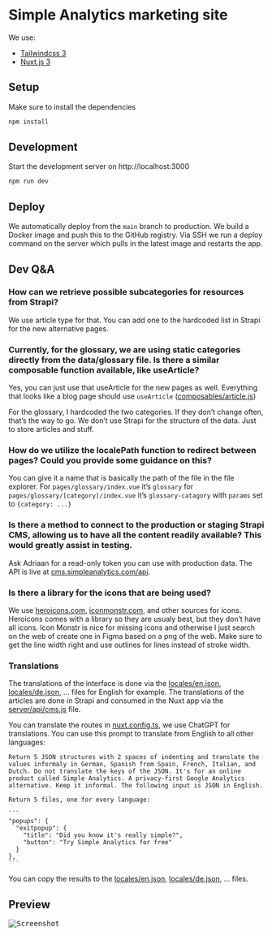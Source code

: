 # Simple Analytics marketing site

We use:

- [Tailwindcss 3](https://tailwindcss.com/docs/utility-first)
- [Nuxt.js 3](https://v3.nuxtjs.org)

## Setup

Make sure to install the dependencies

```bash
npm install
```

## Development

Start the development server on http://localhost:3000

```bash
npm run dev
```

## Deploy

We automatically deploy from the `main` branch to production. We build a Docker image and push this to the GitHub registry. Via SSH we run a deploy command on the server which pulls in the latest image and restarts the app.

## Dev Q&A

### How can we retrieve possible subcategories for resources from Strapi?

We use article type for that. You can add one to the hardcoded list in Strapi for the new alternative pages.

### Currently, for the glossary, we are using static categories directly from the data/glossary file. Is there a similar composable function available, like useArticle?

Yes, you can just use that useArticle for the new pages as well. Everything that looks like a blog page should use `useArticle` ([composables/article.js](composables/article.js))

For the glossary, I hardcoded the two categories. If they don’t change often, that’s the way to go. We don’t use Strapi for the structure of the data. Just to store articles and stuff.

### How do we utilize the localePath function to redirect between pages? Could you provide some guidance on this?

You can give it a name that is basically the path of the file in the file explorer. For `pages/glossary/index.vue` it’s `glossary` for `pages/glossary/[category]/index.vue` it’s `glossary-catagory` with `params` set to `{category: ...}`

### Is there a method to connect to the production or staging Strapi CMS, allowing us to have all the content readily available? This would greatly assist in testing.

Ask Adriaan for a read-only token you can use with production data. The API is live at [cms.simpleanalytics.com/api](https://cms.simpleanalytics.com/api).

### Is there a library for the icons that are being used?

We use [heroicons.com](https://heroicons.com), [iconmonstr.com](https://iconmonstr.com), and other sources for icons. Heroicons comes with a library so they are usualy best, but they don’t have all icons. Icon Monstr is nice for missing icons and otherwise I just search on the web of create one in Figma based on a png of the web. Make sure to get the line width right and use outlines for lines instead of stroke width.

### Translations

The translations of the interface is done via the [locales/en.json](locales/en.json), [locales/de.json](locales/de.json), ... files for English for example. The translations of the articles are done in Strapi and consumed in the Nuxt app via the [server/api/cms.js](server/api/cms.js) file.

You can translate the routes in [nuxt.config.ts](nuxt.config.ts), we use ChatGPT for translations. You can use this prompt to translate from English to all other languages:

````
Return 5 JSON structures with 2 spaces of indenting and translate the values informaly in German, Spanish from Spain, French, Italian, and Dutch. Do not translate the keys of the JSON. It's for an online product called Simple Analytics. A privacy-first Google Analytics alternative. Keep it informal. The following input is JSON in English.

Return 5 files, one for every language:

```
"popups": {
  "exitpopup": {
    "title": "Did you know it's really simple?",
    "button": "Try Simple Analytics for free"
  }
},
```
````

You can copy the results to the [locales/en.json](locales/en.json), [locales/de.json](locales/de.json), ... files.

## Preview

<kbd><img alt="Screenshot" src="https://user-images.githubusercontent.com/1079135/162253493-031329a4-8951-4596-b16e-f8dc2516b27e.png"></kbd>
